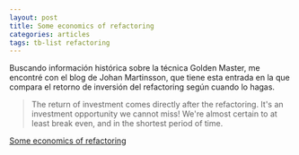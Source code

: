 ```yaml
---
layout: post
title: Some economics of refactoring
categories: articles
tags: tb-list refactoring
---
```


Buscando información histórica sobre la técnica Golden Master, me encontré con el blog de Johan Martinsson, que tiene esta entrada en la que compara el retorno de inversión del refactoring según cuando lo hagas.

> The return of investment comes directly after the refactoring. It's an investment opportunity we cannot miss! We're almost certain to at least break even, and in the shortest period of time.

[Some economics of refactoring](https://martinsson-johan.blogspot.com/2023/04/some-economics-of-refactoring.html)
